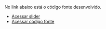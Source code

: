 No link abaixo está o código fonte desenvolvido.

- [Acessar slider](https://performance-react-slider.netlify.app/)
- [Acessar código fonte](https://github.com/vagnercardosoweb/performance-react-project/)
